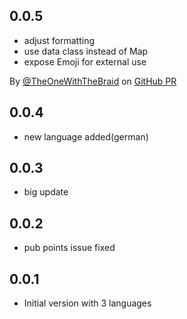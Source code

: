 ## 0.0.5

- adjust formatting
- use data class instead of Map
- expose Emoji for external use

By [@TheOneWithTheBraid](https://github.com/TheOneWithTheBraid) on [GitHub PR](https://github.com/buckthorndev/sentiment_dart/pull/1)

## 0.0.4

- new language added(german)

## 0.0.3

- big update

## 0.0.2

- pub points issue fixed

## 0.0.1

- Initial version with 3 languages
